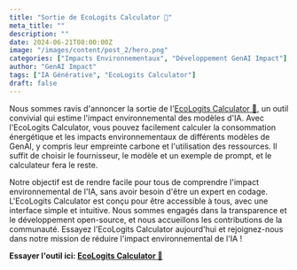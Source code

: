 ```yaml
---
title: "Sortie de EcoLogits Calculator 🧮"
meta_title: ""
description: ""
date: 2024-06-21T08:00:00Z
image: "/images/content/post_2/hero.png"
categories: ["Impacts Environnementaux", "Développement GenAI Impact"]
author: "GenAI Impact"
tags: ["IA Générative", "EcoLogits Calculator"]
draft: false
---
```


Nous sommes ravis d'annoncer la sortie de l'[EcoLogits Calculator 🧮](https://huggingface.co/spaces/genai-impact/ecologits-calculator), un outil convivial qui estime l'impact environnemental des modèles d'IA. Avec l'EcoLogits Calculator, vous pouvez facilement calculer la consommation énergétique et les impacts environnementaux de différents modèles de GenAI, y compris leur empreinte carbone et l'utilisation des ressources. Il suffit de choisir le fournisseur, le modèle et un exemple de prompt, et le calculateur fera le reste.

Notre objectif est de rendre facile pour tous de comprendre l'impact environnemental de l'IA, sans avoir besoin d'être un expert en codage. L'EcoLogits Calculator est conçu pour être accessible à tous, avec une interface simple et intuitive. Nous sommes engagés dans la transparence et le développement open-source, et nous accueillons les contributions de la communauté. Essayez l'EcoLogits Calculator aujourd'hui et rejoignez-nous dans notre mission de réduire l'impact environnemental de l'IA !

**Essayer l'outil ici: [EcoLogits Calculator 🧮](https://huggingface.co/spaces/genai-impact/ecologits-calculator)**
